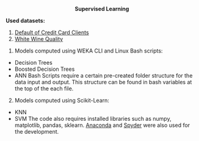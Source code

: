 <p align="center">
  <b>Supervised Learning</b>
</p>

**Used datasets:**<br>
1. [Default of Credit Card Clients](http://archive.ics.uci.edu/ml/datasets/default+of+credit+card+clients)<br>
2. [White Wine Quality](https://archive.ics.uci.edu/ml/datasets/Wine+Quality)


1) Models computed using WEKA CLI and Linux Bash scripts:
 - Decision Trees
 - Boosted Decision Trees
 - ANN
Bash Scripts require a certain pre-created folder structure for the data input and output. This structure can be found in bash variables at the top of the each file.


2) Models computed using Scikit-Learn:
 - KNN
 - SVM
The code also requires installed libraries such as numpy, matplotlib, pandas, sklearn. [Anaconda](https://www.continuum.io/downloads) and [Spyder](https://github.com/spyder-ide/spyder) were also used for the development.


